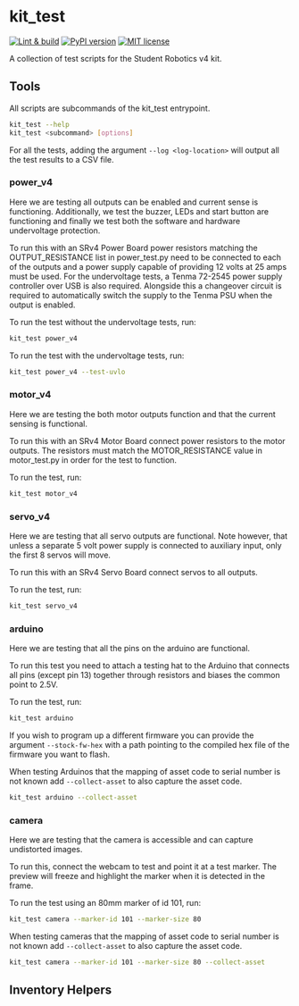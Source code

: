 # kit_test

[![Lint & build](https://github.com/srobo/kit-test-scripts/actions/workflows/test_build.yml/badge.svg)](https://github.com/srobo/kit-test-scripts/actions/workflows/test_build.yml)
[![PyPI version](https://badge.fury.io/py/sr-kit-test.svg)](https://badge.fury.io/py/sr-kit-test)
[![MIT license](https://img.shields.io/badge/license-MIT-brightgreen.svg?style=flat)](https://opensource.org/licenses/MIT)

A collection of test scripts for the Student Robotics v4 kit.

## Tools

All scripts are subcommands of the kit_test entrypoint.

```bash
kit_test --help
kit_test <subcommand> [options]
```

For all the tests, adding the argument `--log <log-location>` will output all the test results to a CSV file.

### power_v4

Here we are testing all outputs can be enabled and current sense is functioning.
Additionally, we test the buzzer, LEDs and start button are functioning and finally we test both the software and hardware undervoltage protection.

To run this with an SRv4 Power Board power resistors matching the OUTPUT_RESISTANCE list in power_test.py need to be connected to each of the outputs and a power supply capable of providing 12 volts at 25 amps must be used.
For the undervoltage tests, a Tenma 72-2545 power supply controller over USB is also required.
Alongside this a changeover circuit is required to automatically switch the supply to the Tenma PSU when the output is enabled.

To run the test without the undervoltage tests, run:
```bash
kit_test power_v4
```

To run the test with the undervoltage tests, run:
```bash
kit_test power_v4 --test-uvlo
```

### motor_v4

Here we are testing the both motor outputs function and that the current sensing is functional.

To run this with an SRv4 Motor Board connect power resistors to the motor outputs.
The resistors must match the MOTOR_RESISTANCE value in motor_test.py in order for the test to function.

To run the test, run:
```bash
kit_test motor_v4
```

### servo_v4

Here we are testing that all servo outputs are functional.
Note however, that unless a separate 5 volt power supply is connected to auxiliary input, only the first 8 servos will move.

To run this with an SRv4 Servo Board connect servos to all outputs.

To run the test, run:
```bash
kit_test servo_v4
```

### arduino

Here we are testing that all the pins on the arduino are functional.

To run this test you need to attach a testing hat to the Arduino that connects all pins (except pin 13) together through resistors and biases the common point to 2.5V.

To run the test, run:
```bash
kit_test arduino
```

If you wish to program up a different firmware you can provide the argument `--stock-fw-hex` with a path pointing to the compiled hex file of the firmware you want to flash.

When testing Arduinos that the mapping of asset code to serial number is not known add `--collect-asset` to also capture the asset code.
```bash
kit_test arduino --collect-asset
```

### camera

Here we are testing that the camera is accessible and can capture undistorted images.

To run this, connect the webcam to test and point it at a test marker.
The preview will freeze and highlight the marker when it is detected in the frame.

To run the test using an 80mm marker of id 101, run:
```bash
kit_test camera --marker-id 101 --marker-size 80
```

When testing cameras that the mapping of asset code to serial number is not known add `--collect-asset` to also capture the asset code.
```bash
kit_test camera --marker-id 101 --marker-size 80 --collect-asset
```

## Inventory Helpers

